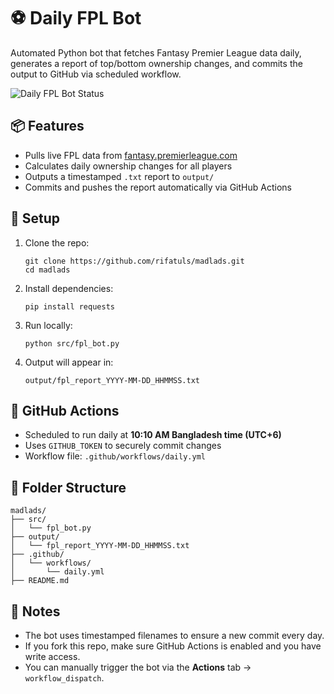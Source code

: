 <!DOCTYPE html>
<html lang="en">
<head>
  <meta charset="UTF-8">
</head>
<body>
  <h1>⚽️ Daily FPL Bot</h1>
  <p>Automated Python bot that fetches Fantasy Premier League data daily, generates a report of top/bottom ownership changes, and commits the output to GitHub via scheduled workflow.</p>
  <p><img src="https://github.com/rifatuls/madlads/actions/workflows/daily.yml/badge.svg" alt="Daily FPL Bot Status"></p>

  <h2>📦 Features</h2>
  <ul>
    <li>Pulls live FPL data from <a href="https://fantasy.premierleague.com" target="_blank">fantasy.premierleague.com</a></li>
    <li>Calculates daily ownership changes for all players</li>
    <li>Outputs a timestamped <code>.txt</code> report to <code>output/</code></li>
    <li>Commits and pushes the report automatically via GitHub Actions</li>
  </ul>

  <h2>🚀 Setup</h2>
  <ol>
    <li>Clone the repo:
      <pre><code>git clone https://github.com/rifatuls/madlads.git
cd madlads</code></pre>
    </li>
    <li>Install dependencies:
      <pre><code>pip install requests</code></pre>
    </li>
    <li>Run locally:
      <pre><code>python src/fpl_bot.py</code></pre>
    </li>
    <li>Output will appear in:
      <pre><code>output/fpl_report_YYYY-MM-DD_HHMMSS.txt</code></pre>
    </li>
  </ol>

  <h2>🤖 GitHub Actions</h2>
  <ul>
    <li>Scheduled to run daily at <strong>10:10 AM Bangladesh time (UTC+6)</strong></li>
    <li>Uses <code>GITHUB_TOKEN</code> to securely commit changes</li>
    <li>Workflow file: <code>.github/workflows/daily.yml</code></li>
  </ul>

  <h2>📁 Folder Structure</h2>
  <pre><code>madlads/
├── src/
│   └── fpl_bot.py
├── output/
│   └── fpl_report_YYYY-MM-DD_HHMMSS.txt
├── .github/
│   └── workflows/
│       └── daily.yml
├── README.md</code></pre>

  <h2>🧠 Notes</h2>
  <ul>
    <li>The bot uses timestamped filenames to ensure a new commit every day.</li>
    <li>If you fork this repo, make sure GitHub Actions is enabled and you have write access.</li>
    <li>You can manually trigger the bot via the <strong>Actions</strong> tab → <code>workflow_dispatch</code>.</li>
  </ul>
</body>
</html>
